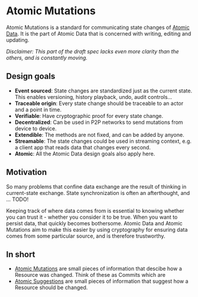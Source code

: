 # Atomic Mutations

Atomic Mutations is a standard for communicating state changes of [Atomic Data](../core/intro.md).
It is the part of Atomic Data that is concerned with writing, editing and updating.

_Disclaimer: This part of the draft spec lacks even more clarity than the others, and is constantly moving._

## Design goals

- **Event sourced**: State changes are standardized just as the current state. This enables versioning, history playback, undo, audit controls...
- **Traceable origin**: Every state change should be traceable to an actor and a point in time.
- **Verifiable**: Have cryptographic proof for every state change.
- **Decentralized**: Can be used in P2P networks to send mutations from device to device.
- **Extendible**: The methods are not fixed, and can be added by anyone.
- **Streamable**: The state changes could be used in streaming context, e.g. a client app that reads data that changes every second.
- **Atomic**: All the Atomic Data design goals also apply here.

## Motivation

So many problems that confine data exchange are the result of thinking in current-state exchange.
State synchronization is often an afterthought, and ... TODO!

Keeping track of where data comes from is essential to knowing whether you can trust it - whether you consider it to be true.
When you want to persist data, that quickly becomes bothersome.
Atomic Data and Atomic Mutations aim to make this easier by using cryptography for ensuring data comes from some particular source, and is therefore trustworthy.

## In short

- [Atomic Mutations](concepts.md) are small pieces of information that descibe how a Resource was changed. Think of these as Commits which are
- [Atomic Suggestions](concepts.md) are small pieces of information that suggest how a Resource should be changed.
